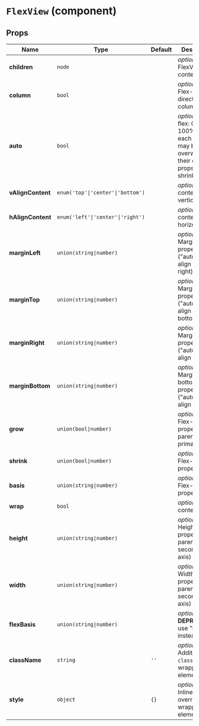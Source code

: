`FlexView` (component)
======================



Props
-----

|Name|Type|Default|Description
|----|----|-------|-----------
|**children**|<code>node</code>||*optional*. FlexView content
|**column**|<code>bool</code>||*optional*. Flex-direction: column
|**auto**|<code>bool</code>||*optional*. Set flex: 0 0 100% NOTE: each property may be overwritten by their own props (grow, shrink, basis)
|**vAlignContent**|<code>enum('top'&#124;'center'&#124;'bottom')</code>||*optional*. Align content vertically
|**hAlignContent**|<code>enum('left'&#124;'center'&#124;'right')</code>||*optional*. Align content horizontally
|**marginLeft**|<code>union(string&#124;number)</code>||*optional*. Margin-left property ("auto" to align self right)
|**marginTop**|<code>union(string&#124;number)</code>||*optional*. Margin-top property ("auto" to align self bottom)
|**marginRight**|<code>union(string&#124;number)</code>||*optional*. Margin-right property ("auto" to align self left)
|**marginBottom**|<code>union(string&#124;number)</code>||*optional*. Margin-bottom property ("auto" to align self top)
|**grow**|<code>union(bool&#124;number)</code>||*optional*. Flex-grow property (for parent primary axis)
|**shrink**|<code>union(bool&#124;number)</code>||*optional*. Flex-shrink property
|**basis**|<code>union(string&#124;number)</code>||*optional*. Flex-basis property
|**wrap**|<code>bool</code>||*optional*. Wrap content
|**height**|<code>union(string&#124;number)</code>||*optional*. Height property (for parent secondary axis)
|**width**|<code>union(string&#124;number)</code>||*optional*. Width property (for parent secondary axis)
|**flexBasis**|<code>union(string&#124;number)</code>||*optional*. **DEPRECATED**: use "basis" instead
|**className**|<code>string</code>|`''`|*optional*. Additional `className` for wrapper element
|**style**|<code>object</code>|`{}`|*optional*. Inline-style overrides for wrapper element